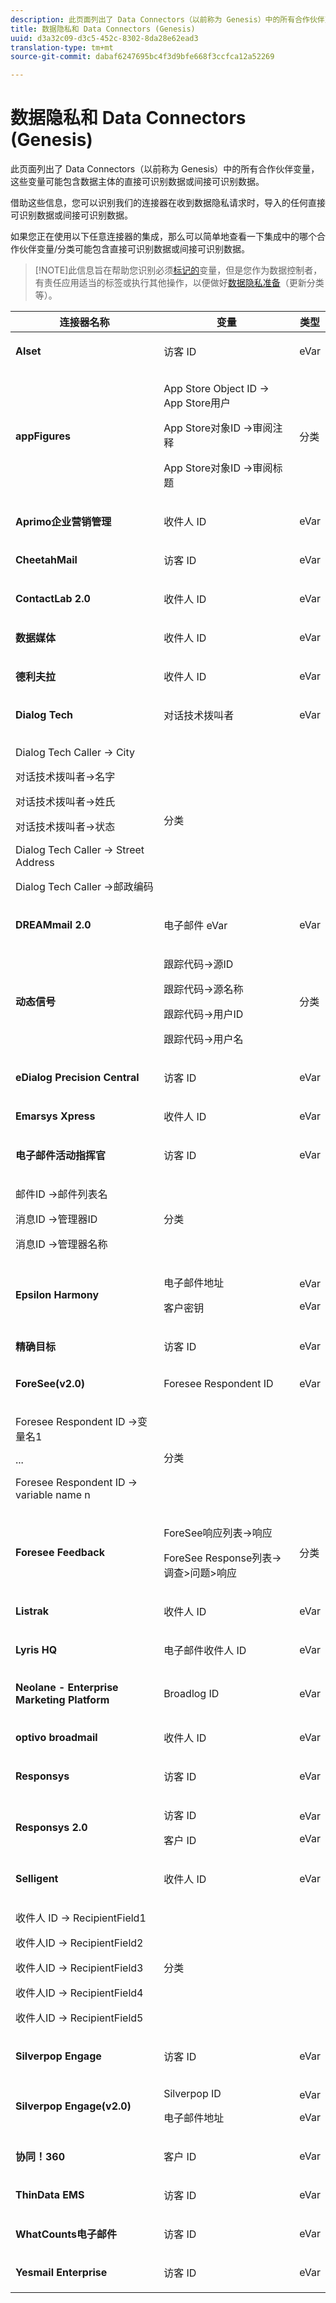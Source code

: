 ```yaml
---
description: 此页面列出了 Data Connectors（以前称为 Genesis）中的所有合作伙伴变量，这些变量可能包含数据主体的直接可识别数据或间接可识别数据。
title: 数据隐私和 Data Connectors (Genesis)
uuid: d3a32c09-d3c5-452c-8302-8da28e62ead3
translation-type: tm+mt
source-git-commit: dabaf6247695bc4f3d9bfe668f3ccfca12a52269

---
```



# 数据隐私和 Data Connectors (Genesis)

此页面列出了 Data Connectors（以前称为 Genesis）中的所有合作伙伴变量，这些变量可能包含数据主体的直接可识别数据或间接可识别数据。

借助这些信息，您可以识别我们的连接器在收到数据隐私请求时，导入的任何直接可识别数据或间接可识别数据。

如果您正在使用以下任意连接器的集成，那么可以简单地查看一下集成中的哪个合作伙伴变量/分类可能包含直接可识别数据或间接可识别数据。

>[!NOTE]此信息旨在帮助您识别必须[标记的](/help/admin/c-data-governance/gdpr-setup-reportsuite.md)变量，但是您作为数据控制者，有责任应用适当的标签或执行其他操作，以便做好[数据隐私准备](/help/admin/c-data-governance/an-gdpr-overview.md)（更新分类等）。

<table id="table_4DE59253898D46E282EF5F9CB0ED34B5"> 
 <thead> 
  <tr> 
   <th colname="col1" class="entry"> 连接器名称 </th> 
   <th colname="col2" class="entry"> 变量 </th> 
   <th colname="col4" class="entry"> 类型 </th> 
  </tr>
 </thead>
 <tbody> 
  <tr> 
   <td colname="col1"> <p><b>Alset</b> </p> </td> 
   <td colname="col2"> <p>访客 ID </p> </td> 
   <td colname="col4"> <p>eVar </p> </td> 
  </tr> 
  <tr> 
   <td colname="col1"> <p><b>appFigures</b> </p> </td> 
   <td colname="col2"> <p>App Store Object ID -&gt; App Store用户 </p> <p>App Store对象ID -&gt;审阅注释 </p> <p>App Store对象ID -&gt;审阅标题 </p> </td> 
   <td colname="col4"> <p>分类 </p> </td> 
  </tr> 
  <tr> 
   <td colname="col1"> <p><b>Aprimo企业营销管理</b> </p> </td> 
   <td colname="col2"> <p>收件人 ID </p> </td> 
   <td colname="col4"> <p>eVar </p> </td> 
  </tr> 
  <tr> 
   <td colname="col1"> <p><b>CheetahMail</b> </p> </td> 
   <td colname="col2"> <p>访客 ID </p> </td> 
   <td colname="col4"> <p>eVar </p> </td> 
  </tr> 
  <tr> 
   <td colname="col1"> <p><b>ContactLab 2.0</b> </p> </td> 
   <td colname="col2"> <p>收件人 ID </p> </td> 
   <td colname="col4"> <p>eVar </p> </td> 
  </tr> 
  <tr> 
   <td colname="col1"> <p><b>数据媒体</b> </p> </td> 
   <td colname="col2"> <p>收件人 ID </p> </td> 
   <td colname="col4"> <p>eVar </p> </td> 
  </tr> 
  <tr> 
   <td colname="col1"> <p><b>德利夫拉</b> </p> </td> 
   <td colname="col2"> <p>收件人 ID </p> </td> 
   <td colname="col4"> <p>eVar </p> </td> 
  </tr> 
  <tr> 
   <td colname="col1" morerows="1"> <p><b>Dialog Tech</b> </p> </td> 
   <td colname="col2"> <p>对话技术拨叫者 </p> </td> 
   <td colname="col4"> <p>eVar </p> </td> 
  </tr> 
  <tr> 
   <td colname="col2"> <p>Dialog Tech Caller -&gt; City </p> <p>对话技术拨叫者-&gt;名字 </p> <p>对话技术拨叫者-&gt;姓氏 </p> <p>对话技术拨叫者-&gt;状态 </p> <p>Dialog Tech Caller -&gt; Street Address </p> <p>Dialog Tech Caller -&gt;邮政编码 </p> </td> 
   <td colname="col4"> <p>分类 </p> </td> 
  </tr> 
  <tr> 
   <td colname="col1"> <p><b>DREAMmail 2.0</b> </p> </td> 
   <td colname="col2"> <p>电子邮件 eVar </p> </td> 
   <td colname="col4"> <p>eVar </p> </td> 
  </tr> 
  <tr> 
   <td colname="col1"> <p><b>动态信号</b> </p> </td> 
   <td colname="col2"> <p>跟踪代码-&gt;源ID </p> <p>跟踪代码-&gt;源名称 </p> <p>跟踪代码-&gt;用户ID </p> <p>跟踪代码-&gt;用户名 </p> </td> 
   <td colname="col4"> <p>分类 </p> </td> 
  </tr> 
  <tr> 
   <td colname="col1"> <p><b>eDialog Precision Central</b> </p> </td> 
   <td colname="col2"> <p>访客 ID </p> </td> 
   <td colname="col4"> <p>eVar </p> </td> 
  </tr> 
  <tr> 
   <td colname="col1"> <p><b>Emarsys Xpress</b> </p> </td> 
   <td colname="col2"> <p>收件人 ID </p> </td> 
   <td colname="col4"> <p>eVar </p> </td> 
  </tr> 
  <tr> 
   <td colname="col1" morerows="1"> <p><b>电子邮件活动指挥官</b> </p> </td> 
   <td colname="col2"> <p>访客 ID </p> </td> 
   <td colname="col4"> <p>eVar </p> </td> 
  </tr> 
  <tr> 
   <td colname="col2"> <p>邮件ID -&gt;邮件列表名 </p> <p>消息ID -&gt;管理器ID </p> <p>消息ID -&gt;管理器名称 </p> </td> 
   <td colname="col4"> <p>分类 </p> </td> 
  </tr> 
  <tr> 
   <td colname="col1"> <p><b>Epsilon Harmony</b> </p> </td> 
   <td colname="col2"> <p>电子邮件地址 </p> <p>客户密钥 </p> </td> 
   <td colname="col4"> <p>eVar </p> <p>eVar </p> </td> 
  </tr> 
  <tr> 
   <td colname="col1"> <p><b>精确目标</b> </p> </td> 
   <td colname="col2"> <p>访客 ID </p> </td> 
   <td colname="col4"> <p>eVar </p> </td> 
  </tr> 
  <tr> 
   <td colname="col1" morerows="1"> <p><b>ForeSee(v2.0)</b> </p> </td> 
   <td colname="col2"> <p>Foresee Respondent ID </p> </td> 
   <td colname="col4"> <p>eVar </p> </td> 
  </tr> 
  <tr> 
   <td colname="col2"> <p>Foresee Respondent ID -&gt;变量名1 </p> <p>... </p> <p>Foresee Respondent ID -&gt; variable name n </p> </td> 
   <td colname="col4"> <p>分类 </p> </td> 
  </tr> 
  <tr> 
   <td colname="col1"> <p><b>Foresee Feedback</b> </p> </td> 
   <td colname="col2"> <p>ForeSee响应列表-&gt;响应 </p> <p>ForeSee Response列表-&gt;调查&gt;问题&gt;响应 </p> </td> 
   <td colname="col4"> <p>分类 </p> </td> 
  </tr> 
  <tr> 
   <td colname="col1"> <p><b>Listrak</b> </p> </td> 
   <td colname="col2"> <p>收件人 ID </p> </td> 
   <td colname="col4"> <p>eVar </p> </td> 
  </tr> 
  <tr> 
   <td colname="col1"> <p><b>Lyris HQ</b> </p> </td> 
   <td colname="col2"> <p>电子邮件收件人 ID </p> </td> 
   <td colname="col4"> <p>eVar </p> </td> 
  </tr> 
  <tr> 
   <td colname="col1"> <p><b>Neolane - Enterprise Marketing Platform</b> </p> </td> 
   <td colname="col2"> <p>Broadlog ID </p> </td> 
   <td colname="col4"> <p>eVar </p> </td> 
  </tr> 
  <tr> 
   <td colname="col1"> <p><b>optivo broadmail</b> </p> </td> 
   <td colname="col2"> <p>收件人 ID </p> </td> 
   <td colname="col4"> <p>eVar </p> </td> 
  </tr> 
  <tr> 
   <td colname="col1"> <p><b>Responsys</b> </p> </td> 
   <td colname="col2"> <p>访客 ID </p> </td> 
   <td colname="col4"> <p>eVar </p> </td> 
  </tr> 
  <tr> 
   <td colname="col1"> <p><b>Responsys 2.0</b> </p> </td> 
   <td colname="col2"> <p>访客 ID </p> <p>客户 ID </p> </td> 
   <td colname="col4"> <p>eVar </p> <p>eVar </p> </td> 
  </tr> 
  <tr> 
   <td colname="col1" morerows="1"> <p><b>Selligent</b> </p> </td> 
   <td colname="col2"> <p>收件人 ID </p> </td> 
   <td colname="col4"> <p>eVar </p> </td> 
  </tr> 
  <tr> 
   <td colname="col2"> <p>收件人 ID -&gt; RecipientField1 </p> <p>收件人ID -&gt; RecipientField2 </p> <p>收件人ID -&gt; RecipientField3 </p> <p>收件人ID -&gt; RecipientField4 </p> <p>收件人ID -&gt; RecipientField5 </p> </td> 
   <td colname="col4"> <p>分类 </p> </td> 
  </tr> 
  <tr> 
   <td colname="col1"> <p><b>Silverpop Engage</b> </p> </td> 
   <td colname="col2"> <p>访客 ID </p> </td> 
   <td colname="col4"> <p>eVar </p> </td> 
  </tr> 
  <tr> 
   <td colname="col1"> <p><b>Silverpop Engage(v2.0)</b> </p> </td> 
   <td colname="col2"> <p>Silverpop ID </p> <p>电子邮件地址 </p> </td> 
   <td colname="col4"> <p>eVar </p> <p>eVar </p> </td> 
  </tr> 
  <tr> 
   <td colname="col1"> <p><b>协同！360</b> </p> </td> 
   <td colname="col2"> <p>客户 ID </p> </td> 
   <td colname="col4"> <p>eVar </p> </td> 
  </tr> 
  <tr> 
   <td colname="col1"> <p><b>ThinData EMS</b> </p> </td> 
   <td colname="col2"> <p>访客 ID </p> </td> 
   <td colname="col4"> <p>eVar </p> </td> 
  </tr> 
  <tr> 
   <td colname="col1"> <p><b>WhatCounts电子邮件</b> </p> </td> 
   <td colname="col2"> <p>访客 ID </p> </td> 
   <td colname="col4"> <p>eVar </p> </td> 
  </tr> 
  <tr> 
   <td colname="col1"> <p><b>Yesmail Enterprise</b> </p> </td> 
   <td colname="col2"> <p>访客 ID </p> </td> 
   <td colname="col4"> <p>eVar </p> </td> 
  </tr> 
 </tbody> 
</table>

